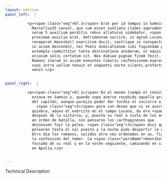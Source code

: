 ```yaml
---
layout: edition
panel_left:  |

          <p><span class="seg">67.1</span> Erat per id tempus in Samnio
            Marcellus35 consul, quo cum esset nuntiata clades imprudentia ducis accepta, quamquam
            serum 5 auxilium perditis rebus allaturus uidebatur, <span class="seg">2</span> tamen cupiens quod
            proximum auxilio erat, detrimentum sarcire, in agrum Lucanum (eo enim post uictoriam se
            receperat Hannibal) exercitum ducit, castrique in conspectu hostium positis, paulopost
            in aciem descendit, nec Poeni dimicationem sibi fugiendam putant. <span class="seg">3</span> Praelium
            extemplo committitur tanta obstinatione animorum, ut equis prope uiribus usque ad
            occasum solis certatum sit. Nox dubiae pugnae finem fecit. <span class="seg">4</span> Postero die
            Romani iterum in aciem exeuntes timoris confessionem expresserunt hosti. Hannibal enim
            suos intra uallum tenuit et sequenti nocte silenti profectus agmine in Apuliam
            uenit.</p>
        

panel_right:  |

          <p><span class="seg">67.1</span> En el mesmo tiempo el cónsul Marcelo
            estava en Samnio y, quando supo averse reçebido aquella grand pérdida por imprudencia
            del capitán, aunque pareçía poder dar tardío el soccorro a las cosas ya perdidas,
              <span class="seg">2</span> pero con deseo que si se acercasse la ayuda, sería remendar algo de la
            quiebra, aduxo el exército en el campo Lucano, do era <span class="persName">Hanníbal</span> ydo
            después de la victoria; y, puesto su real a vista de los enemigos, dende a poco se puso
            en orden de batalla, nin pensaron los carthagineses que
            deviessen fuyr la pelea. <span class="seg">3</span> Assí que la batalla se cometió <a href="../public/images/1491/177r.png" target="new"><img src="../public/images/1491/1491.jpg"/></a>[177r,a] luego con tan grand obstinatión de ánimos, que quasi con eguales fuerças
            pelearon fasta el sol puesto y la noche pudo despartir la dubdosa victoria. <span class="seg">4</span>
            Otro día los romanos, salidos otra vez ordenados en az, fizieron manifestar al enemigo
            la confessión del temor. Ca <span class="persName">Hanníbal</span> tovo a los suyos dentro del
            fossado de su real y en la noche seguiente, caminando en silencio con sus compañas, vino
            en Apulia.</p>
        

---
```


Technical Description 